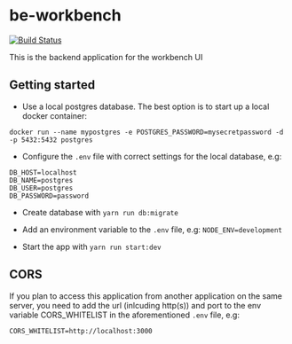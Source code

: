# be-workbench
[![Build Status](https://drone.prod-bip-ci.ssb.no/api/badges/statisticsnorway/be-workbench/status.svg)](https://drone.prod-bip-ci.ssb.no/statisticsnorway/be-workbench)

This is the backend application for the workbench UI

## Getting started

- Use a local postgres database. The best option is to start up a local docker container:
```
docker run --name mypostgres -e POSTGRES_PASSWORD=mysecretpassword -d -p 5432:5432 postgres
```
- Configure the ``.env`` file with correct settings for the local database, e.g:
```
DB_HOST=localhost
DB_NAME=postgres
DB_USER=postgres
DB_PASSWORD=password
```
- Create database with ``yarn run db:migrate``

- Add an environment variable to the ``.env`` file, e.g: 
```NODE_ENV=development```

- Start the app with ``yarn run start:dev``

## CORS
If you plan to access this application from another application on the same server, you need to add the url (inlcuding http(s)) and port to 
the env variable CORS_WHITELIST in the aforementioned ``.env`` file, e.g:
```
CORS_WHITELIST=http://localhost:3000
``` 
